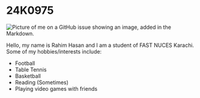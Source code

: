 # 24K0975
![Picture of me on a GitHub issue showing an image, added in
the Markdown.](blob:https://web.whatsapp.com/f1623a79-689c-4fbd-94e3-63d0713c77d4)

Hello, my name is Rahim Hasan and I am a student of FAST NUCES Karachi.
Some of my hobbies/interests include:
  - Football
  - Table Tennis
  - Basketball
  - Reading (Sometimes)
  - Playing video games with friends
